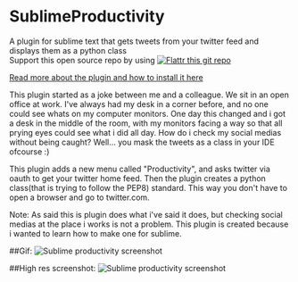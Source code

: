 # SublimeProductivity
A plugin for sublime text that gets tweets from your twitter feed and displays them as a python class    
Support this open source repo by using
[![Flattr this git repo](http://api.flattr.com/button/flattr-badge-large.png)](https://flattr.com/submit/auto?user_id=ChristianEngvall&url=https://github.com/crilleengvall/SublimeProductivity&title=SublimeProductivity&language=&tags=github&category=software) 

[Read more about the plugin and how to install it here ](http://www.christianengvall.se/sublime-text-productivity-plugin/ "Christianengvall.se")

This plugin started as a joke between me and a colleague. We sit in an open office at work.
I've always had my desk in a corner before, and no one could see whats on my computer monitors.
One day this changed and i got a desk in the middle of the room, with my monitors facing a way so that all prying eyes could
see what i did all day. How do i check my social medias without being caught? Well... you mask the tweets as a class in your IDE 
ofcourse :)

This plugin adds a new menu called "Productivity", and asks twitter via oauth to get your twitter home feed. Then the plugin creates
a python class(that is trying to follow the PEP8) standard. This way you don't have to open a browser and go to twitter.com.

Note: As said this is plugin does what i've said it does, but checking social medias at the place i works is not a problem. This plugin is created because i wanted to learn how to make one for sublime.

##Gif:
![Sublime productivity screenshot](http://www.christianengvall.se/wp-content/uploads/2016/05/Sublime-productivity-gif.gif)



##High res screenshot:
![Sublime productivity screenshot](http://www.christianengvall.se/wp-content/uploads/2016/05/SublimeProductivity.png)
